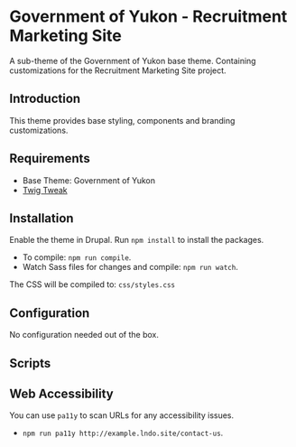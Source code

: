 # Government of Yukon - Recruitment Marketing Site
A sub-theme of the Government of Yukon base theme. Containing customizations
for the Recruitment Marketing Site project.

## Introduction
This theme provides base styling, components and branding customizations.

## Requirements
- Base Theme: Government of Yukon
- [Twig Tweak](https://www.drupal.org/project/twig_tweak)

## Installation
Enable the theme in Drupal. Run `npm install` to install the packages.

- To compile: `npm run compile`.
- Watch Sass files for changes and compile: `npm run watch`.

The CSS will be compiled to: `css/styles.css`

## Configuration
No configuration needed out of the box.

## Scripts

## Web Accessibility
You can use `pa11y` to scan URLs for any accessibility issues.
- `npm run pa11y http://example.lndo.site/contact-us`.
